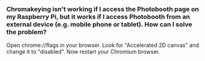 ### Chromakeying isn't working if I access the Photobooth page on my Raspberry Pi, but it works if I access Photobooth from an external device (e.g. mobile phone or tablet). How can I solve the problem?

Open chrome://flags in your browser.
Look for "Accelerated 2D canvas" and change it to "disabled".
Now restart your Chromium browser.